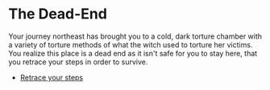 # The Dead-End
Your journey northeast has brought you to a cold, dark torture chamber with a variety of torture methods of what the witch used to torture her victims. You realize this place is a dead end as it isn't safe for you to stay here, that you retrace your steps in order to survive.

* [Retrace your steps](intro.md)